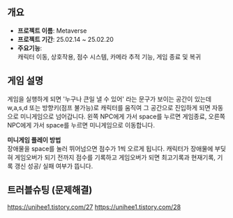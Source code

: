 ## 개요
- **프로젝트 이름**: Metaverse
- **프로젝트 기간**: 25.02.14 ~ 25.02.20
- **주요기능**:  
  캐릭터 이동, 상호작용, 점수 시스템, 카메라 추적 기능, 게임 종료 및 복귀

## 게임 설명
게임을 실행하게 되면 '누구나 큰일 낼 수 있어' 라는 문구가 보이는 공간이 있는데 w,a,s,d 또는 방향키(점프 불가능)로 캐릭터를 움직여 그 공간으로 진입하게 되면 자동으로 미니게임으로 넘어갑니다. 왼쪽 NPC에게 가서 space를 누르면 게임종료, 오른쪽 NPC에게 가서 space를 누르면 미니게임으로 이동합니다.

**미니게임 플레이 방법**  
장애물을 space를 눌러 뛰어넘으면 점수가 1씩 오르게 됩니다. 캐릭터가 장애물에 부딪혀 게임오버가 되기 전까지 점수를 기록하고 게임오버가 되면 최고기록과 현재기록, 기록 갱신 성공/ 실패 여부가 뜹니다.

## 트러블슈팅 (문제해결)
https://unihee1.tistory.com/27
https://unihee1.tistory.com/28

